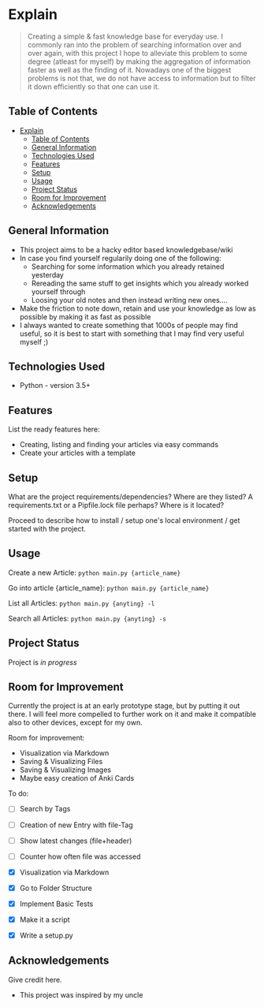 # Explain
> Creating a simple & fast knowledge base for everyday use.
> I commonly ran into the problem of searching information over and over again, with this project I hope to alleviate this problem to some degree (atleast for myself) by making the aggregation of information faster as well as the finding of it.
> Nowadays one of the biggest problems is not that, we do not have access to information but to filter it down efficiently so that one can use it.
<!-- > Live demo [_here_](https://www.example.com). If you have the project hosted somewhere, include the link here. -->

## Table of Contents
- [Explain](#explain)
  - [Table of Contents](#table-of-contents)
  - [General Information](#general-information)
  - [Technologies Used](#technologies-used)
  - [Features](#features)
  - [Setup](#setup)
  - [Usage](#usage)
  - [Project Status](#project-status)
  - [Room for Improvement](#room-for-improvement)
  - [Acknowledgements](#acknowledgements)


## General Information
- This project aims to be a hacky editor based knowledgebase/wiki
- In case you find yourself regularily doing one of the following:
  - Searching for some information which you already retained yesterday
  - Rereading the same stuff to get insights which you already worked yourself through
  - Loosing your old notes and then instead writing new ones....
- Make the friction to note down, retain and use your knowledge as low as possible by making it as fast as possible
- I always wanted to create something that 1000s of people may find useful, so it is best to start with something that I may find very useful myself ;) 
<!-- You don't have to answer all the questions - just the ones relevant to your project. -->


## Technologies Used
- Python - version 3.5+


## Features
List the ready features here:
- Creating, listing and finding your articles via easy commands
- Create your articles with a template


<!-- ## Screenshots
![Example screenshot](./img/screenshot.png) -->
<!-- If you have screenshots you'd like to share, include them here. -->


## Setup
What are the project requirements/dependencies? Where are they listed? A requirements.txt or a Pipfile.lock file perhaps? Where is it located?

Proceed to describe how to install / setup one's local environment / get started with the project.


## Usage
Create a new Article:
`python main.py {article_name}`

Go into article {article_name}:
`python main.py {article_name}`

List all Articles:
`python main.py {anyting} -l`

Search all Articles:
`python main.py {anyting} -s`


## Project Status
Project is _in progress_
<!-- Project is: _in progress_ / _complete_ / _no longer being worked on_. If you are no longer working on it, provide reasons why. -->


## Room for Improvement
Currently the project is at an early prototype stage, but by putting it out there. 
I will feel more compelled to further work on it and make it compatible also to other devices, except for my own.

Room for improvement:
- Visualization via Markdown
- Saving & Visualizing Files 
- Saving & Visualizing Images
- Maybe easy creation of Anki Cards

To do:
- [ ] Search by Tags
- [ ] Creation of new Entry with file-Tag
- [ ] Show latest changes (file+header)
- [ ] Counter how often file was accessed
- [x] Visualization via Markdown
- [x] Go to Folder Structure
- [x] Implement Basic Tests
- [x] Make it a script
- [x] Write a setup.py



## Acknowledgements
Give credit here.
- This project was inspired by my uncle
<!-- - This project was based on [this tutorial](https://www.example.com). -->


<!-- ## Contact -->
<!-- Created by [@flynerdpl](https://www.flynerd.pl/) - feel free to contact me! -->


<!-- Optional -->
<!-- ## License -->
<!-- This project is open source and available under the [... License](). -->

<!-- You don't have to include all sections - just the one's relevant to your project -->